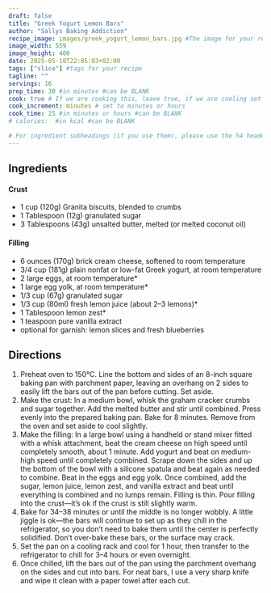 ```yaml
---
draft: false
title: "Greek Yogurt Lemon Bars"
author: "Sallys Baking Addiction"
recipe_image: images/greek_yogurt_lemon_bars.jpg #The image for your recipe
image_width: 559
image_height: 400
date: 2025-05-10T22:05:03+02:00
tags: ["slice"] #tags for your recipe
tagline: ""
servings: 16
prep_time: 30 #in minutes #can be BLANK
cook: true # If we are cooking this, leave true, if we are cooling set to false
cook_increment: minutes # set to minutes or hours
cook_time: 25 #in minutes or hours #can be BLANK
# calories:  #in kcal #can be BLANK

# For ingredient subheadings (if you use them), please use the h4 header.  For print view I have those elements targeted
---
```



## Ingredients

#### Crust
- 1 cup (120g) Granita biscuits, blended to crumbs
- 1 Tablespoon (12g) granulated sugar
- 3 Tablespoons (43g) unsalted butter, melted (or melted coconut oil)

#### Filling
- 6 ounces (170g) brick cream cheese, softened to room temperature
- 3/4 cup (181g) plain nonfat or low-fat Greek yogurt, at room temperature
- 2 large eggs, at room temperature*
- 1 large egg yolk, at room temperature*
- 1/3 cup (67g) granulated sugar
- 1/3 cup (80ml) fresh lemon juice (about 2–3 lemons)*
- 1 Tablespoon lemon zest*
- 1 teaspoon pure vanilla extract
- optional for garnish: lemon slices and fresh blueberries

## Directions

1. Preheat oven to 150°C.  Line the bottom and sides of an 8-inch square baking pan with parchment paper, leaving an overhang on 2 sides to easily lift the bars out of the pan before cutting. Set aside.
2. Make the crust: In a medium bowl, whisk the graham cracker crumbs and sugar together. Add the melted butter and stir until combined. Press evenly into the prepared baking pan. Bake for 8 minutes. Remove from the oven and set aside to cool slightly.
3. Make the filling: In a large bowl using a handheld or stand mixer fitted with a whisk attachment, beat the cream cheese on high speed until completely smooth, about 1 minute. Add yogurt and beat on medium-high speed until completely combined. Scrape down the sides and up the bottom of the bowl with a silicone spatula and beat again as needed to combine. Beat in the eggs and egg yolk. Once combined, add the sugar, lemon juice, lemon zest, and vanilla extract and beat until everything is combined and no lumps remain. Filling is thin. Pour filling into the crust—it’s ok if the crust is still slightly warm.
4. Bake for 34–38 minutes or until the middle is no longer wobbly. A little jiggle is ok—the bars will continue to set up as they chill in the refrigerator, so you don’t need to bake them until the center is perfectly solidified. Don’t over-bake these bars, or the surface may crack.
5. Set the pan on a cooling rack and cool for 1 hour, then transfer to the refrigerator to chill for 3–4 hours or even overnight.
6. Once chilled, lift the bars out of the pan using the parchment overhang on the sides and cut into bars. For neat bars, I use a very sharp knife and wipe it clean with a paper towel after each cut.
